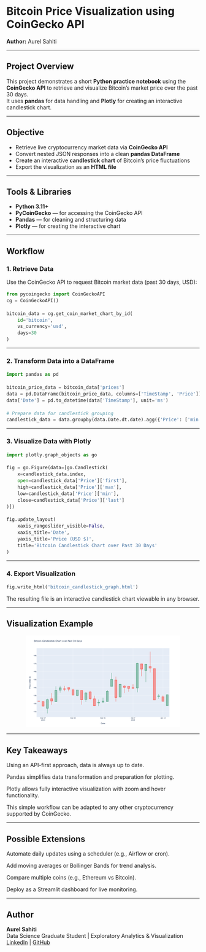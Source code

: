 # Bitcoin Price Visualization using CoinGecko API  

**Author:** Aurel Sahiti  

---

## Project Overview
This project demonstrates a short **Python practice notebook** using the **CoinGecko API** to retrieve and visualize Bitcoin’s market price over the past 30 days.  
It uses **pandas** for data handling and **Plotly** for creating an interactive candlestick chart.  

---

## Objective
- Retrieve live cryptocurrency market data via **CoinGecko API**  
- Convert nested JSON responses into a clean **pandas DataFrame**  
- Create an interactive **candlestick chart** of Bitcoin’s price fluctuations  
- Export the visualization as an **HTML file**  

---

## Tools & Libraries
- **Python 3.11+**
- **PyCoinGecko** — for accessing the CoinGecko API  
- **Pandas** — for cleaning and structuring data  
- **Plotly** — for creating the interactive chart  

---

## Workflow

### 1. Retrieve Data
Use the CoinGecko API to request Bitcoin market data (past 30 days, USD):

```python
from pycoingecko import CoinGeckoAPI
cg = CoinGeckoAPI()

bitcoin_data = cg.get_coin_market_chart_by_id(
    id='bitcoin',
    vs_currency='usd',
    days=30
)
```

---

### 2. Transform Data into a DataFrame

```python
import pandas as pd

bitcoin_price_data = bitcoin_data['prices']
data = pd.DataFrame(bitcoin_price_data, columns=['TimeStamp', 'Price'])
data['Date'] = pd.to_datetime(data['TimeStamp'], unit='ms')

# Prepare data for candlestick grouping
candlestick_data = data.groupby(data.Date.dt.date).agg({'Price': ['min', 'max', 'first', 'last']})
```

---

### 3. Visualize Data with Plotly

```python
import plotly.graph_objects as go

fig = go.Figure(data=[go.Candlestick(
    x=candlestick_data.index,
    open=candlestick_data['Price']['first'],
    high=candlestick_data['Price']['max'],
    low=candlestick_data['Price']['min'],
    close=candlestick_data['Price']['last']
)])

fig.update_layout(
    xaxis_rangeslider_visible=False,
    xaxis_title='Date',
    yaxis_title='Price (USD $)',
    title='Bitcoin Candlestick Chart over Past 30 Days'
)
```

---

### 4. Export Visualization

```python
fig.write_html('bitcoin_candlestick_graph.html')
```

The resulting file is an interactive candlestick chart viewable in any browser.

---

## Visualization Example

<p align="center">
  <img src="images/newplot.png" width="400"/>
</p>

---

## Key Takeaways

Using an API-first approach, data is always up to date.

Pandas simplifies data transformation and preparation for plotting.

Plotly allows fully interactive visualization with zoom and hover functionality.

This simple workflow can be adapted to any other cryptocurrency supported by CoinGecko.

---

## Possible Extensions

Automate daily updates using a scheduler (e.g., Airflow or cron).

Add moving averages or Bollinger Bands for trend analysis.

Compare multiple coins (e.g., Ethereum vs Bitcoin).

Deploy as a Streamlit dashboard for live monitoring.

---

## Author
**Aurel Sahiti**  
Data Science Graduate Student | Exploratory Analytics & Visualization  
[LinkedIn](https://linkedin.com/in/aurelsahiti) | [GitHub](https://github.com/aurelsahiti)
